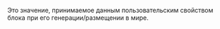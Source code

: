 Это значение, принимаемое данным пользовательским свойством блока при его генерации/размещении в мире.
